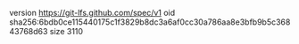 version https://git-lfs.github.com/spec/v1
oid sha256:6bdb0ce115440175c1f3829b8dc3a6af0cc30a786aa8e3bfb9b5c36843768d63
size 3110
